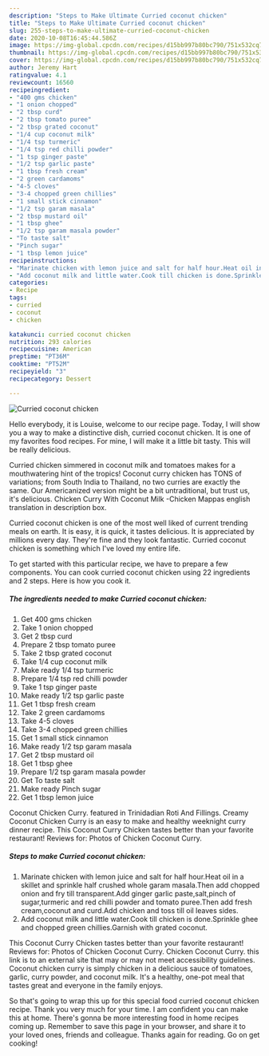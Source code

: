 ```yaml
---
description: "Steps to Make Ultimate Curried coconut chicken"
title: "Steps to Make Ultimate Curried coconut chicken"
slug: 255-steps-to-make-ultimate-curried-coconut-chicken
date: 2020-10-08T16:45:44.586Z
image: https://img-global.cpcdn.com/recipes/d15bb997b80bc790/751x532cq70/curried-coconut-chicken-recipe-main-photo.jpg
thumbnail: https://img-global.cpcdn.com/recipes/d15bb997b80bc790/751x532cq70/curried-coconut-chicken-recipe-main-photo.jpg
cover: https://img-global.cpcdn.com/recipes/d15bb997b80bc790/751x532cq70/curried-coconut-chicken-recipe-main-photo.jpg
author: Jeremy Hart
ratingvalue: 4.1
reviewcount: 16560
recipeingredient:
- "400 gms chicken"
- "1 onion chopped"
- "2 tbsp curd"
- "2 tbsp tomato puree"
- "2 tbsp grated coconut"
- "1/4 cup coconut milk"
- "1/4 tsp turmeric"
- "1/4 tsp red chilli powder"
- "1 tsp ginger paste"
- "1/2 tsp garlic paste"
- "1 tbsp fresh cream"
- "2 green cardamoms"
- "4-5 cloves"
- "3-4 chopped green chillies"
- "1 small stick cinnamon"
- "1/2 tsp garam masala"
- "2 tbsp mustard oil"
- "1 tbsp ghee"
- "1/2 tsp garam masala powder"
- "To taste salt"
- "Pinch sugar"
- "1 tbsp lemon juice"
recipeinstructions:
- "Marinate chicken with lemon juice and salt for half hour.Heat oil in a skillet and sprinkle half crushed whole garam masala.Then add chopped onion and fry till transparent.Add ginger garlic paste,salt,pinch of sugar,turmeric and red chilli powder and tomato puree.Then add fresh cream,coconut and curd.Add chicken and toss till oil leaves sides."
- "Add coconut milk and little water.Cook till chicken is done.Sprinkle ghee and chopped green chillies.Garnish with grated coconut."
categories:
- Recipe
tags:
- curried
- coconut
- chicken

katakunci: curried coconut chicken 
nutrition: 293 calories
recipecuisine: American
preptime: "PT36M"
cooktime: "PT52M"
recipeyield: "3"
recipecategory: Dessert

---
```



![Curried coconut chicken](https://img-global.cpcdn.com/recipes/d15bb997b80bc790/751x532cq70/curried-coconut-chicken-recipe-main-photo.jpg)

Hello everybody, it is Louise, welcome to our recipe page. Today, I will show you a way to make a distinctive dish, curried coconut chicken. It is one of my favorites food recipes. For mine, I will make it a little bit tasty. This will be really delicious.

Curried chicken simmered in coconut milk and tomatoes makes for a mouthwatering hint of the tropics! Coconut curry chicken has TONS of variations; from South India to Thailand, no two curries are exactly the same. Our Americanized version might be a bit untraditional, but trust us, it&#39;s delicious. Chicken Curry With Coconut Milk -Chicken Mappas english translation in description box.

Curried coconut chicken is one of the most well liked of current trending meals on earth. It is easy, it is quick, it tastes delicious. It is appreciated by millions every day. They're fine and they look fantastic. Curried coconut chicken is something which I've loved my entire life.


To get started with this particular recipe, we have to prepare a few components. You can cook curried coconut chicken using 22 ingredients and 2 steps. Here is how you cook it.

<!--inarticleads1-->

##### The ingredients needed to make Curried coconut chicken:

1. Get 400 gms chicken
1. Take 1 onion chopped
1. Get 2 tbsp curd
1. Prepare 2 tbsp tomato puree
1. Take 2 tbsp grated coconut
1. Take 1/4 cup coconut milk
1. Make ready 1/4 tsp turmeric
1. Prepare 1/4 tsp red chilli powder
1. Take 1 tsp ginger paste
1. Make ready 1/2 tsp garlic paste
1. Get 1 tbsp fresh cream
1. Take 2 green cardamoms
1. Take 4-5 cloves
1. Take 3-4 chopped green chillies
1. Get 1 small stick cinnamon
1. Make ready 1/2 tsp garam masala
1. Get 2 tbsp mustard oil
1. Get 1 tbsp ghee
1. Prepare 1/2 tsp garam masala powder
1. Get To taste salt
1. Make ready Pinch sugar
1. Get 1 tbsp lemon juice


Coconut Chicken Curry. featured in Trinidadian Roti And Fillings. Creamy Coconut Chicken Curry is an easy to make and healthy weeknight curry dinner recipe. This Coconut Curry Chicken tastes better than your favorite restaurant! Reviews for: Photos of Chicken Coconut Curry. 

<!--inarticleads2-->

##### Steps to make Curried coconut chicken:

1. Marinate chicken with lemon juice and salt for half hour.Heat oil in a skillet and sprinkle half crushed whole garam masala.Then add chopped onion and fry till transparent.Add ginger garlic paste,salt,pinch of sugar,turmeric and red chilli powder and tomato puree.Then add fresh cream,coconut and curd.Add chicken and toss till oil leaves sides.
1. Add coconut milk and little water.Cook till chicken is done.Sprinkle ghee and chopped green chillies.Garnish with grated coconut.


This Coconut Curry Chicken tastes better than your favorite restaurant! Reviews for: Photos of Chicken Coconut Curry. Chicken Coconut Curry. this link is to an external site that may or may not meet accessibility guidelines. Coconut chicken curry is simply chicken in a delicious sauce of tomatoes, garlic, curry powder, and coconut milk. It&#39;s a healthy, one-pot meal that tastes great and everyone in the family enjoys. 

So that's going to wrap this up for this special food curried coconut chicken recipe. Thank you very much for your time. I am confident you can make this at home. There's gonna be more interesting food in home recipes coming up. Remember to save this page in your browser, and share it to your loved ones, friends and colleague. Thanks again for reading. Go on get cooking!
